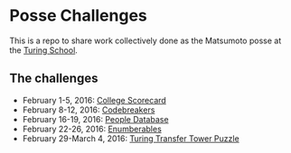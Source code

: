 # Posse Challenges
This is a repo to share work collectively done as the Matsumoto posse at the [Turing School](https://www.turing.io/).

## The challenges
* February 1-5, 2016: [College Scorecard](https://github.com/turingschool/posse_challenges/tree/master/college_scorecard)
* February 8-12, 2016: [Codebreakers](https://gist.github.com/mikedao/b855ac8a2ca21a00662f)
* February 16-19, 2016: [People Database](https://github.com/turingschool/posse_challenges/tree/master/people_database)
* February 22-26, 2016: [Enumberables](https://gist.github.com/applegrain/744468d56507d000e9d4)
* February 29-March 4, 2016: [Turing Transfer Tower Puzzle](https://gist.github.com/Carmer/4a46e214c0d91f911c6a)
